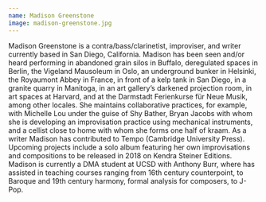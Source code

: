 ```yaml
---
name: Madison Greenstone
image: madison-greenstone.jpg
---
```

Madison Greenstone is a contra/bass/clarinetist, improviser, and writer currently based in San Diego, California. Madison has been seen and/or heard performing in abandoned grain silos in Buffalo, deregulated spaces in Berlin, the Vigeland Mausoleum in Oslo, an underground bunker in Helsinki, the Royaumont Abbey in France, in front of a kelp tank in San Diego, in a granite quarry in Manitoga, in an art gallery’s darkened projection room, in art spaces at Harvard, and at the Darmstadt Ferienkurse für Neue Musik, among other locales. She maintains collaborative practices, for example, with Michelle Lou under the guise of Shy Bather, Bryan Jacobs with whom she is developing an improvisation practice using mechanical instruments, and a cellist close to home with whom she forms one half of kraam. As a writer Madison has contributed to Tempo (Cambridge University Press). Upcoming projects include a solo album featuring her own improvisations and compositions to be released in 2018 on Kendra Steiner Editions. Madison is currently a DMA student at UCSD with Anthony Burr, where has assisted in teaching courses ranging from 16th century counterpoint, to Baroque and 19th century harmony, formal analysis for composers, to J-Pop.

